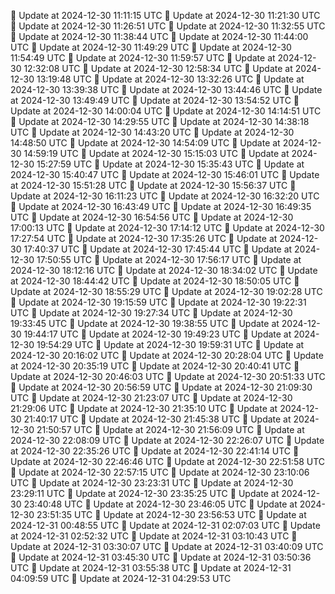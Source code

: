 🔄 Update at 2024-12-30 11:11:15 UTC
🔄 Update at 2024-12-30 11:21:30 UTC
🔄 Update at 2024-12-30 11:26:51 UTC
🔄 Update at 2024-12-30 11:32:55 UTC
🔄 Update at 2024-12-30 11:38:44 UTC
🔄 Update at 2024-12-30 11:44:00 UTC
🔄 Update at 2024-12-30 11:49:29 UTC
🔄 Update at 2024-12-30 11:54:49 UTC
🔄 Update at 2024-12-30 11:59:57 UTC
🔄 Update at 2024-12-30 12:32:08 UTC
🔄 Update at 2024-12-30 12:58:34 UTC
🔄 Update at 2024-12-30 13:19:48 UTC
🔄 Update at 2024-12-30 13:32:26 UTC
🔄 Update at 2024-12-30 13:39:38 UTC
🔄 Update at 2024-12-30 13:44:46 UTC
🔄 Update at 2024-12-30 13:49:49 UTC
🔄 Update at 2024-12-30 13:54:52 UTC
🔄 Update at 2024-12-30 14:00:04 UTC
🔄 Update at 2024-12-30 14:14:51 UTC
🔄 Update at 2024-12-30 14:29:55 UTC
🔄 Update at 2024-12-30 14:38:18 UTC
🔄 Update at 2024-12-30 14:43:20 UTC
🔄 Update at 2024-12-30 14:48:50 UTC
🔄 Update at 2024-12-30 14:54:09 UTC
🔄 Update at 2024-12-30 14:59:19 UTC
🔄 Update at 2024-12-30 15:15:03 UTC
🔄 Update at 2024-12-30 15:27:59 UTC
🔄 Update at 2024-12-30 15:35:43 UTC
🔄 Update at 2024-12-30 15:40:47 UTC
🔄 Update at 2024-12-30 15:46:01 UTC
🔄 Update at 2024-12-30 15:51:28 UTC
🔄 Update at 2024-12-30 15:56:37 UTC
🔄 Update at 2024-12-30 16:11:23 UTC
🔄 Update at 2024-12-30 16:32:20 UTC
🔄 Update at 2024-12-30 16:43:49 UTC
🔄 Update at 2024-12-30 16:49:35 UTC
🔄 Update at 2024-12-30 16:54:56 UTC
🔄 Update at 2024-12-30 17:00:13 UTC
🔄 Update at 2024-12-30 17:14:12 UTC
🔄 Update at 2024-12-30 17:27:54 UTC
🔄 Update at 2024-12-30 17:35:26 UTC
🔄 Update at 2024-12-30 17:40:37 UTC
🔄 Update at 2024-12-30 17:45:44 UTC
🔄 Update at 2024-12-30 17:50:55 UTC
🔄 Update at 2024-12-30 17:56:17 UTC
🔄 Update at 2024-12-30 18:12:16 UTC
🔄 Update at 2024-12-30 18:34:02 UTC
🔄 Update at 2024-12-30 18:44:42 UTC
🔄 Update at 2024-12-30 18:50:05 UTC
🔄 Update at 2024-12-30 18:55:29 UTC
🔄 Update at 2024-12-30 19:02:28 UTC
🔄 Update at 2024-12-30 19:15:59 UTC
🔄 Update at 2024-12-30 19:22:31 UTC
🔄 Update at 2024-12-30 19:27:34 UTC
🔄 Update at 2024-12-30 19:33:45 UTC
🔄 Update at 2024-12-30 19:38:55 UTC
🔄 Update at 2024-12-30 19:44:17 UTC
🔄 Update at 2024-12-30 19:49:23 UTC
🔄 Update at 2024-12-30 19:54:29 UTC
🔄 Update at 2024-12-30 19:59:31 UTC
🔄 Update at 2024-12-30 20:16:02 UTC
🔄 Update at 2024-12-30 20:28:04 UTC
🔄 Update at 2024-12-30 20:35:19 UTC
🔄 Update at 2024-12-30 20:40:41 UTC
🔄 Update at 2024-12-30 20:46:03 UTC
🔄 Update at 2024-12-30 20:51:33 UTC
🔄 Update at 2024-12-30 20:56:59 UTC
🔄 Update at 2024-12-30 21:09:30 UTC
🔄 Update at 2024-12-30 21:23:07 UTC
🔄 Update at 2024-12-30 21:29:06 UTC
🔄 Update at 2024-12-30 21:35:10 UTC
🔄 Update at 2024-12-30 21:40:17 UTC
🔄 Update at 2024-12-30 21:45:38 UTC
🔄 Update at 2024-12-30 21:50:57 UTC
🔄 Update at 2024-12-30 21:56:09 UTC
🔄 Update at 2024-12-30 22:08:09 UTC
🔄 Update at 2024-12-30 22:26:07 UTC
🔄 Update at 2024-12-30 22:35:26 UTC
🔄 Update at 2024-12-30 22:41:14 UTC
🔄 Update at 2024-12-30 22:46:46 UTC
🔄 Update at 2024-12-30 22:51:58 UTC
🔄 Update at 2024-12-30 22:57:15 UTC
🔄 Update at 2024-12-30 23:10:06 UTC
🔄 Update at 2024-12-30 23:23:31 UTC
🔄 Update at 2024-12-30 23:29:11 UTC
🔄 Update at 2024-12-30 23:35:25 UTC
🔄 Update at 2024-12-30 23:40:48 UTC
🔄 Update at 2024-12-30 23:46:05 UTC
🔄 Update at 2024-12-30 23:51:35 UTC
🔄 Update at 2024-12-30 23:56:53 UTC
🔄 Update at 2024-12-31 00:48:55 UTC
🔄 Update at 2024-12-31 02:07:03 UTC
🔄 Update at 2024-12-31 02:52:32 UTC
🔄 Update at 2024-12-31 03:10:43 UTC
🔄 Update at 2024-12-31 03:30:07 UTC
🔄 Update at 2024-12-31 03:40:09 UTC
🔄 Update at 2024-12-31 03:45:30 UTC
🔄 Update at 2024-12-31 03:50:36 UTC
🔄 Update at 2024-12-31 03:55:38 UTC
🔄 Update at 2024-12-31 04:09:59 UTC
🔄 Update at 2024-12-31 04:29:53 UTC
